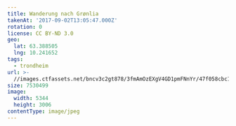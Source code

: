 ```yaml
---
title: Wanderung nach Grønlia
takenAt: '2017-09-02T13:05:47.000Z'
rotation: 0
license: CC BY-ND 3.0
geo:
  lat: 63.388505
  lng: 10.241652
tags:
  - trondheim
url: >-
  //images.ctfassets.net/bncv3c2gt878/3fmAmOzEXgV4GD1pmFNnYr/47f058cbc1b2d7a67ecbc520d099c282/wanderung-nach-grnlia_36170302594_o
size: 7530499
image:
  width: 5344
  height: 3006
contentType: image/jpeg
---
```


